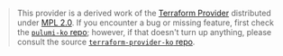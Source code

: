 > This provider is a derived work of the [Terraform Provider](https://github.com/terraform-providers/terraform-provider-ko)
> distributed under [MPL 2.0](https://www.mozilla.org/en-US/MPL/2.0/). If you encounter a bug or missing feature,
> first check the [`pulumi-ko` repo](https://github.com/joshrwolf/pulumi-ko/issues); however, if that doesn't turn up anything,
> please consult the source [`terraform-provider-ko` repo](https://github.com/terraform-providers/terraform-provider-ko/issues).